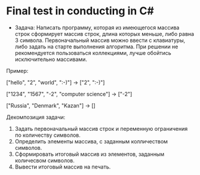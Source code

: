 # Final test in conducting in C#

* Задача: Написать программу, которая из имеющегося массива строк сформирует массив строк, длина которых меньше, либо равна 3 символа. Первоначальный массив можно ввести с клавиатуры, либо задать на старте выполнения алгоритма. При решении не рекомендуется пользоваться коллекциями, лучше обойтись исключительно  массивами.

Пример:

["hello", "2", "world", ":-)"] -> ["2", ":-)"]

["1234", "1567", "-2", "computer science"] -> ["-2"]

["Russia", "Denmark", "Kazan"] -> []

Декомпозиция задачи:
1. Задать первоначальный массив строк и переменную ограничения по количеству символов.
2. Определить элементы массива, с заданным колличеством символов.
3. Сформировать итоговый массив из элементов, заданным количесвом символов.
4. Вывести итоговый массив на печать.
